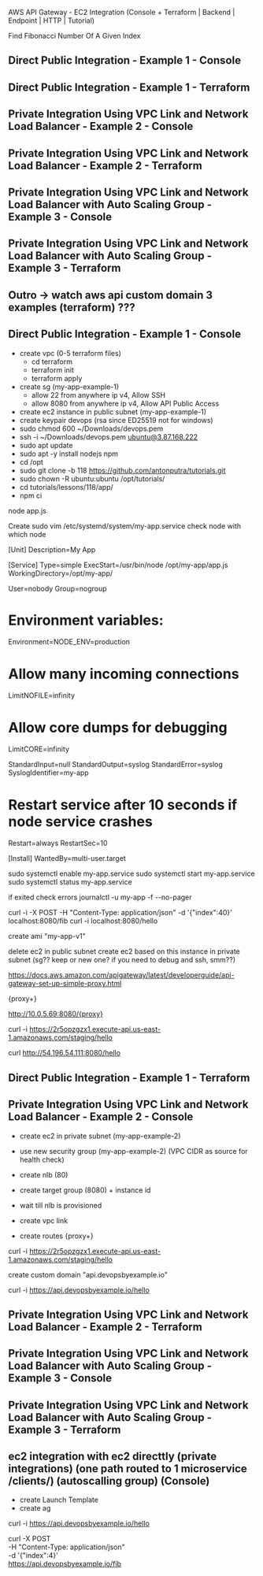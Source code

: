 AWS API Gateway - EC2 Integration (Console + Terraform | Backend | Endpoint | HTTP | Tutorial)

Find Fibonacci Number Of A Given Index

## Direct Public Integration - Example 1 - Console
## Direct Public Integration - Example 1 - Terraform
## Private Integration Using VPC Link and Network Load Balancer - Example 2 - Console
## Private Integration Using VPC Link and Network Load Balancer - Example 2 - Terraform
## Private Integration Using VPC Link and Network Load Balancer with Auto Scaling Group - Example 3 - Console
## Private Integration Using VPC Link and Network Load Balancer with Auto Scaling Group - Example 3 - Terraform
## Outro -> watch aws api custom domain 3 examples (terraform) ???


## Direct Public Integration - Example 1 - Console

- create vpc (0-5 terraform files)
  - cd terraform
  - terraform init
  - terraform apply
- create sg (my-app-example-1)
  - allow 22 from anywhere ip v4, Allow SSH
  - allow 8080 from anywhere ip v4, Allow API Public Access
- create ec2 instance in public subnet (my-app-example-1)
- create keypair devops (rsa since ED25519 not for windows)
- sudo chmod 600 ~/Downloads/devops.pem
- ssh -i ~/Downloads/devops.pem ubuntu@3.87.168.222
- sudo apt update
- sudo apt -y install nodejs npm
- cd /opt
- sudo git clone -b 118 https://github.com/antonputra/tutorials.git
- sudo chown -R ubuntu:ubuntu /opt/tutorials/
- cd tutorials/lessons/118/app/
- npm ci

node app.js


Create 
sudo vim /etc/systemd/system/my-app.service
check node with which node

[Unit]
Description=My App

[Service]
Type=simple
ExecStart=/usr/bin/node /opt/my-app/app.js
WorkingDirectory=/opt/my-app/

User=nobody
Group=nogroup

# Environment variables:
Environment=NODE_ENV=production

# Allow many incoming connections
LimitNOFILE=infinity

# Allow core dumps for debugging
LimitCORE=infinity

StandardInput=null
StandardOutput=syslog
StandardError=syslog
SyslogIdentifier=my-app

# Restart service after 10 seconds if node service crashes
Restart=always
RestartSec=10


[Install]
WantedBy=multi-user.target

sudo systemctl enable my-app.service
sudo systemctl start my-app.service
sudo systemctl status my-app.service

if exited check errors
journalctl -u my-app -f --no-pager


curl -i -X POST -H "Content-Type: application/json" -d '{"index":40}' localhost:8080/fib
curl -i localhost:8080/hello

create ami "my-app-v1"

delete ec2 in public subnet
create ec2 based on this instance in private subnet (sg?? keep or new one? if you need to debug and ssh, smm??)


https://docs.aws.amazon.com/apigateway/latest/developerguide/api-gateway-set-up-simple-proxy.html

{proxy+}

http://10.0.5.69:8080/{proxy}

curl -i https://2r5opzgzx1.execute-api.us-east-1.amazonaws.com/staging/hello


curl http://54.196.54.111:8080/hello

## Direct Public Integration - Example 1 - Terraform

## Private Integration Using VPC Link and Network Load Balancer - Example 2 - Console

- create ec2 in private subnet (my-app-example-2)
- use new security group (my-app-example-2) (VPC CIDR as source for health check)
- create nlb (80)
- create target group (8080) + instance id
- wait till nlb is provisioned

- create vpc link
- create routes
{proxy+}

curl -i https://2r5opzgzx1.execute-api.us-east-1.amazonaws.com/staging/hello



create custom domain "api.devopsbyexample.io"

curl -i https://api.devopsbyexample.io/hello

## Private Integration Using VPC Link and Network Load Balancer - Example 2 - Terraform

## Private Integration Using VPC Link and Network Load Balancer with Auto Scaling Group - Example 3 - Console

## Private Integration Using VPC Link and Network Load Balancer with Auto Scaling Group - Example 3 - Terraform



## ec2 integration with ec2 directtly (private integrations) (one path routed to 1 microservice /clients/<id>) (autoscalling group) (Console)

- create Launch Template
- create ag

curl -i https://api.devopsbyexample.io/hello

curl -X POST \
-H "Content-Type: application/json" \
-d '{"index":4}' \
https://api.devopsbyexample.io/fib